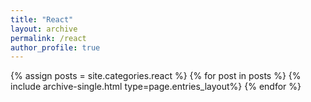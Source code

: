 ```yaml
---
title: "React"
layout: archive
permalink: /react
author_profile: true
---
```


{% assign posts = site.categories.react %}
{% for post in posts %} {% include archive-single.html type=page.entries_layout%} {% endfor %}
